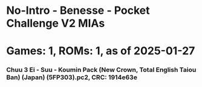 # No-Intro - Benesse - Pocket Challenge V2 MIAs
# Games: 1, ROMs: 1, as of 2025-01-27
### Chuu 3 Ei - Suu - Koumin Pack (New Crown, Total English Taiou Ban) (Japan) (5FP303).pc2, CRC: 1914e63e
